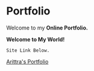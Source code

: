 # Portfolio

Welcome to my **Online Portfolio.**

**Welcome to My World!**
```
Site Link Below.
```
[Arittra's Portfolio](https://arittra-bag.github.io/Portfolio/)
